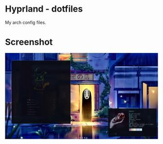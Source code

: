 # Hyprland - dotfiles
My arch config files.

# Screenshot

![screenshots](https://raw.githubusercontent.com/h4pZ/h4rch/master/.config/screenshots/.screenshot.png)
